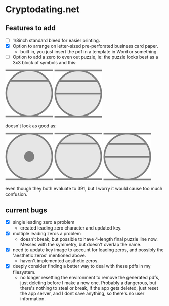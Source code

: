 # Cryptodating.net


## Features to add

- [ ] 1/8inch standard bleed for easier printing.
- [x] Option to arrange on letter-sized pre-perforated business card paper.
  * built in, you just insert the pdf in a template in Word or something.
- [ ] Option to add a zero to even out puzzle, ie: the puzzle looks best as a 3x3 block of symbols and this:

![15](public/imgs/pdfimgs/15.jpg) ![16](/public/imgs/pdfimgs/16.jpg)

doesn't look as good as:

![0](public/imgs/pdfimgs/0.jpg) ![15](public/imgs/pdfimgs/15.jpg) ![16](public/imgs/pdfimgs/16.jpg)

even though they both evaluate to 391, but I worry it would cause too much confusion.


## current bugs

- [x] single leading zero a problem
  * created leading zero character and updated key.
- [x] multiple leading zeros a problem
  * doesn't break, but possible to have 4-length final puzzle line now. Messes with the symmetry, but doesn't overlap the name.
- [x] need to update key image to account for leading zeros, and possibly the 'aesthetic zeros' mentioned above.
  * haven't implemented aesthetic zeros.
- [x] deeply consider finding a better way to deal with these pdfs in my filesystem.
  * no longer resetting the environment to remove the generated pdfs, just deleting before I make a new one. Probably a dangerous,
but there's nothing to steal or break, if the app gets deleted, just reset the app server, and I dont save anything, so there's no user information.